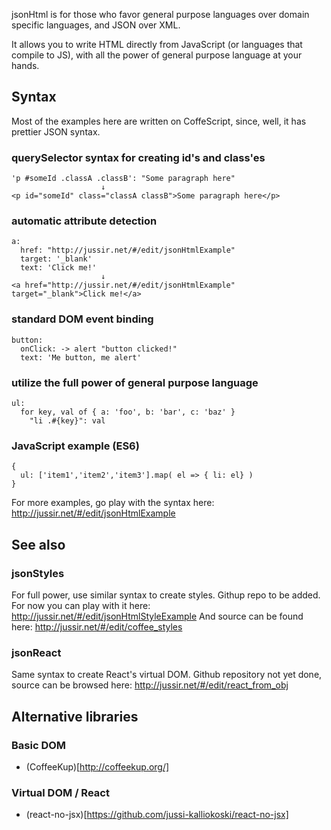 jsonHtml is for those who favor general purpose languages over domain specific languages, and JSON over XML.

It allows you to write HTML directly from JavaScript (or languages that compile to JS), with all the power of
general purpose language at your hands.


## Syntax

Most of the examples here are written on CoffeScript, since, well, it has prettier JSON syntax.

### querySelector syntax for creating id's and class'es

    'p #someId .classA .classB': "Some paragraph here"
                        ↓
    <p id="someId" class="classA classB">Some paragraph here</p>

### automatic attribute detection

    a:
      href: "http://jussir.net/#/edit/jsonHtmlExample"
      target: '_blank'
      text: 'Click me!'
                        ↓
    <a href="http://jussir.net/#/edit/jsonHtmlExample" target="_blank">Click me!</a>
### standard DOM event binding

    button:
      onClick: -> alert "button clicked!"
      text: 'Me button, me alert'
    
### utilize the full power of general purpose language

    ul:
      for key, val of { a: 'foo', b: 'bar', c: 'baz' }
        "li .#{key}": val

### JavaScript example (ES6)

    {
      ul: ['item1','item2','item3'].map( el => { li: el} )
    }

For more examples, go play with the syntax here: http://jussir.net/#/edit/jsonHtmlExample


## See also

### jsonStyles

For full power, use similar syntax to create styles. Githup repo to be added.
For now you can play with it here: http://jussir.net/#/edit/jsonHtmlStyleExample
And source can be found here: http://jussir.net/#/edit/coffee_styles

### jsonReact

Same syntax to create React's virtual DOM. Github repository not yet done, source
can be browsed here: http://jussir.net/#/edit/react_from_obj


## Alternative libraries

### Basic DOM

- (CoffeeKup)[http://coffeekup.org/]

### Virtual DOM / React

- (react-no-jsx)[https://github.com/jussi-kalliokoski/react-no-jsx]
